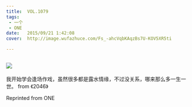```yaml
---
title:	VOL.1079
tags:
 - 一个
 - ONE
date:	2015/09/21 1:42:08
cover:	http://image.wufazhuce.com/Fs_-ahcVqbKAqzBs7U-KOV5XR5ti

---
```

![](http://image.wufazhuce.com/Fs_-ahcVqbKAqzBs7U-KOV5XR5ti)
---

我开始学会逢场作戏，虽然很多都是露水情缘，不过没关系，哪来那么多一生一世。 from 《2046》
 
Reprinted from ONE
